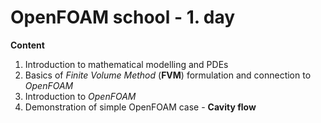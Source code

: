 # OpenFOAM school - 1. day

**Content**

1. Introduction to mathematical modelling and PDEs
2. Basics of *Finite Volume Method* (**FVM**) formulation and connection to *OpenFOAM*
3. Introduction to *OpenFOAM*
4. Demonstration of simple OpenFOAM case - **Cavity flow**
